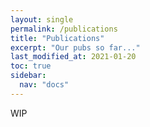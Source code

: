```yaml
---
layout: single
permalink: /publications
title: "Publications"
excerpt: "Our pubs so far..."
last_modified_at: 2021-01-20
toc: true
sidebar:
  nav: "docs"
---
```


WIP
